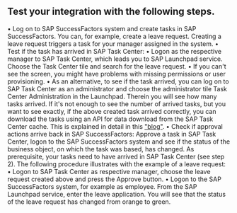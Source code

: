 ## Test your integration with the following steps.

•	Log on to SAP SuccessFactors system and create tasks in SAP SuccessFactors. You can, for example, create a leave request. 
Creating a leave request triggers a task for your manager assigned in the system.
•	Test if the task has arrived in SAP Task Center:
    •	Logon as the respective manager to SAP Task Center, which leads you to SAP Launchpad service. Choose the Task Center tile and search for the leave request. 
    •	If you can't see the screen, you might have problems with missing permissions or user provisioning.
    •	As an alternative, to see if the task arrived, you can log on to SAP Task Center as an administrator and choose the administrator tile Task Center Administration in the Launchpad. Therein you will see how many tasks arrived. 
        If it's not enough to see the number of arrived tasks, but you want to see exactly, if the above created task arrived correctly, you can download the tasks using an API for data download from the SAP Task Center cache. This is explained in detail in this ["blog"](https://blogs.sap.com/2021/06/08/access-the-sap-task-center-api-using-postman/). 
 •	Check if approval actions arrive back in SAP SuccessFactors: Approve a task in SAP Task Center, logon to the SAP SuccessFactors system and see if the status of the business object, on which the task was based, has changed. As prerequisite, your tasks need to have arrived in SAP Task Center (see step 2). The following procedure illustrates with the example of a leave request:
    •	Logon to SAP Task Center as respective manager, choose the leave request created above and press the Approve button. 
    •	Logon to the SAP SuccessFactors system, for example as employee. From the SAP Launchpad service, enter the leave application. You will see that the status of the leave request has changed from orange to green.
    